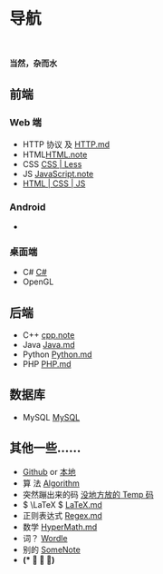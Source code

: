 # 导航

<br>

**当然，杂而水**

## 前端

### Web 端

- HTTP 协议 及 [HTTP.md](Notes/Web/HTTP.md)
- HTML[HTML.note](Notes/Web/HTML.md)
- CSS [CSS | Less](Notes/Web/CSS.md)
- JS [JavaScript.note](Notes/Web/JavaScript/JavaScript.md)
- [HTML | CSS | JS](HTML/Learn2Try/Readme.md)

### Android

- &emsp;

### 桌面端

- C# [C#](Notes/CSharp.md)
- OpenGL

## 后端

- C++ [cpp.note](Notes/Cpp.md)
- Java [Java.md](Notes/Java.md)
- Python [Python.md](Notes/Python.md)
- PHP [PHP.md](Notes/PHP.md)

## 数据库

- MySQL [MySQL](Notes/MySQL.md)

## 其他一些......

- [Github](https://github.com/0rganicfish/VScode) or <a href="D:/文档/VScode/README.md">本地</a>
- 算 法 [Algorithm](Notes/Algorithm/Main.md)
- 突然蹦出来的码 [没地方放的 Temp 码](Notes/一些Temp.md)
- $ \LaTeX $ [LaTeX.md](Notes/LaTeX.md)
- 正则表达式 [Regex.md](Notes/Regex.md)
- 数学 [HyperMath.md](Notes/HyperMath/README.md)
- 词？ [Wordle](Notes/words.md)
- 别的 [SomeNote](../others/SomeNotes.md)
- **(\* ﾟ ∇ ﾟ)**

